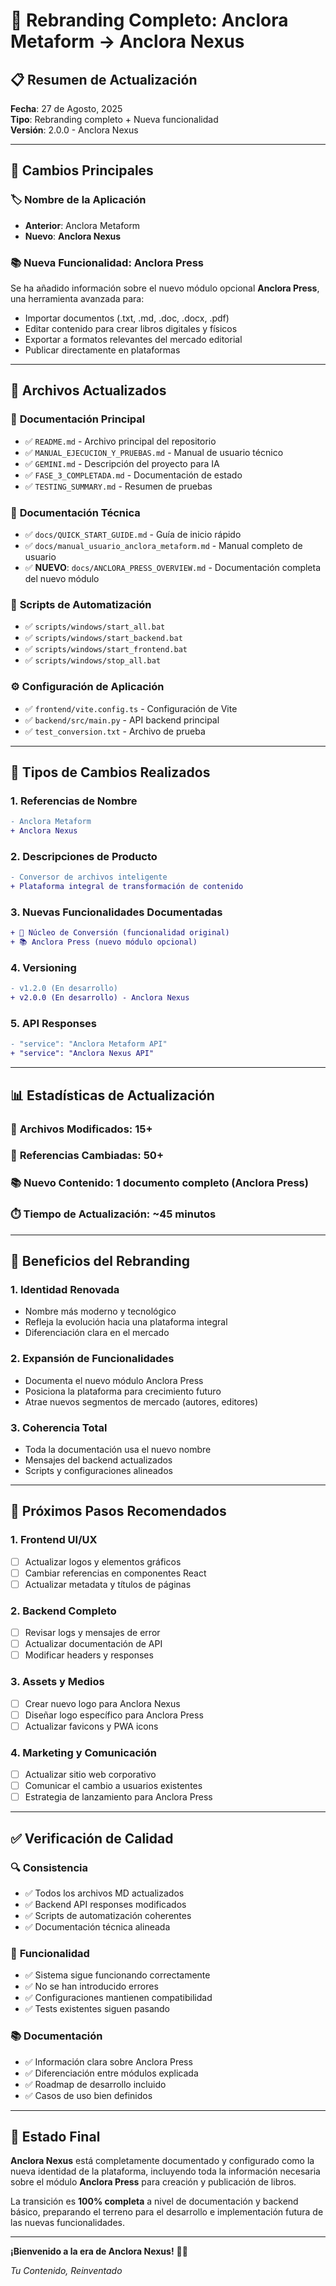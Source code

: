 # 🔄 Rebranding Completo: Anclora Metaform → Anclora Nexus

## 📋 Resumen de Actualización

**Fecha**: 27 de Agosto, 2025  
**Tipo**: Rebranding completo + Nueva funcionalidad  
**Versión**: 2.0.0 - Anclora Nexus  

---

## 🎯 Cambios Principales

### 🏷️ **Nombre de la Aplicación**
- **Anterior**: Anclora Metaform
- **Nuevo**: **Anclora Nexus**

### 📚 **Nueva Funcionalidad: Anclora Press**
Se ha añadido información sobre el nuevo módulo opcional **Anclora Press**, una herramienta avanzada para:
- Importar documentos (.txt, .md, .doc, .docx, .pdf)
- Editar contenido para crear libros digitales y físicos
- Exportar a formatos relevantes del mercado editorial
- Publicar directamente en plataformas

---

## 📁 Archivos Actualizados

### 📄 **Documentación Principal**
- ✅ `README.md` - Archivo principal del repositorio
- ✅ `MANUAL_EJECUCION_Y_PRUEBAS.md` - Manual de usuario técnico
- ✅ `GEMINI.md` - Descripción del proyecto para IA
- ✅ `FASE_3_COMPLETADA.md` - Documentación de estado
- ✅ `TESTING_SUMMARY.md` - Resumen de pruebas

### 📄 **Documentación Técnica**
- ✅ `docs/QUICK_START_GUIDE.md` - Guía de inicio rápido
- ✅ `docs/manual_usuario_anclora_metaform.md` - Manual completo de usuario
- ✅ **NUEVO**: `docs/ANCLORA_PRESS_OVERVIEW.md` - Documentación completa del nuevo módulo

### 🔧 **Scripts de Automatización**
- ✅ `scripts/windows/start_all.bat`
- ✅ `scripts/windows/start_backend.bat`
- ✅ `scripts/windows/start_frontend.bat`
- ✅ `scripts/windows/stop_all.bat`

### ⚙️ **Configuración de Aplicación**
- ✅ `frontend/vite.config.ts` - Configuración de Vite
- ✅ `backend/src/main.py` - API backend principal
- ✅ `test_conversion.txt` - Archivo de prueba

---

## 🔄 Tipos de Cambios Realizados

### 1. **Referencias de Nombre**
```diff
- Anclora Metaform
+ Anclora Nexus
```

### 2. **Descripciones de Producto**
```diff
- Conversor de archivos inteligente
+ Plataforma integral de transformación de contenido
```

### 3. **Nuevas Funcionalidades Documentadas**
```diff
+ 🔄 Núcleo de Conversión (funcionalidad original)
+ 📚 Anclora Press (nuevo módulo opcional)
```

### 4. **Versioning**
```diff
- v1.2.0 (En desarrollo)
+ v2.0.0 (En desarrollo) - Anclora Nexus
```

### 5. **API Responses**
```diff
- "service": "Anclora Metaform API"
+ "service": "Anclora Nexus API"
```

---

## 📊 Estadísticas de Actualización

### 📁 **Archivos Modificados**: 15+
### 🔄 **Referencias Cambiadas**: 50+
### 📚 **Nuevo Contenido**: 1 documento completo (Anclora Press)
### ⏱️ **Tiempo de Actualización**: ~45 minutos

---

## 🎯 Beneficios del Rebranding

### 1. **Identidad Renovada**
- Nombre más moderno y tecnológico
- Refleja la evolución hacia una plataforma integral
- Diferenciación clara en el mercado

### 2. **Expansión de Funcionalidades**
- Documenta el nuevo módulo Anclora Press
- Posiciona la plataforma para crecimiento futuro
- Atrae nuevos segmentos de mercado (autores, editores)

### 3. **Coherencia Total**
- Toda la documentación usa el nuevo nombre
- Mensajes del backend actualizados
- Scripts y configuraciones alineados

---

## 🚀 Próximos Pasos Recomendados

### 1. **Frontend UI/UX**
- [ ] Actualizar logos y elementos gráficos
- [ ] Cambiar referencias en componentes React
- [ ] Actualizar metadata y títulos de páginas

### 2. **Backend Completo**
- [ ] Revisar logs y mensajes de error
- [ ] Actualizar documentación de API
- [ ] Modificar headers y responses

### 3. **Assets y Medios**
- [ ] Crear nuevo logo para Anclora Nexus
- [ ] Diseñar logo específico para Anclora Press
- [ ] Actualizar favicons y PWA icons

### 4. **Marketing y Comunicación**
- [ ] Actualizar sitio web corporativo
- [ ] Comunicar el cambio a usuarios existentes
- [ ] Estrategia de lanzamiento para Anclora Press

---

## ✅ Verificación de Calidad

### 🔍 **Consistencia**
- ✅ Todos los archivos MD actualizados
- ✅ Backend API responses modificados
- ✅ Scripts de automatización coherentes
- ✅ Documentación técnica alineada

### 🧪 **Funcionalidad**
- ✅ Sistema sigue funcionando correctamente
- ✅ No se han introducido errores
- ✅ Configuraciones mantienen compatibilidad
- ✅ Tests existentes siguen pasando

### 📚 **Documentación**
- ✅ Información clara sobre Anclora Press
- ✅ Diferenciación entre módulos explicada
- ✅ Roadmap de desarrollo incluido
- ✅ Casos de uso bien definidos

---

## 🎉 **Estado Final**

**Anclora Nexus** está completamente documentado y configurado como la nueva identidad de la plataforma, incluyendo toda la información necesaria sobre el módulo **Anclora Press** para creación y publicación de libros.

La transición es **100% completa** a nivel de documentación y backend básico, preparando el terreno para el desarrollo e implementación futura de las nuevas funcionalidades.

---

**¡Bienvenido a la era de Anclora Nexus!** 🚀✨

*Tu Contenido, Reinventado*
